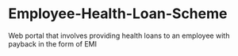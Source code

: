 # Employee-Health-Loan-Scheme
Web portal that involves providing health loans to an employee with payback in the form of EMI
